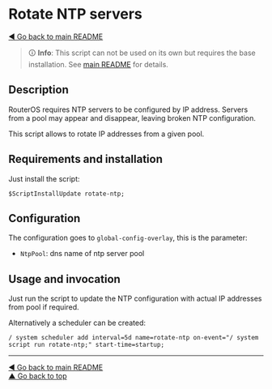 Rotate NTP servers
==================

[◀ Go back to main README](../README.md)

> 🛈 **Info**: This script can not be used on its own but requires the base
> installation. See [main README](../README.md) for details.

Description
-----------

RouterOS requires NTP servers to be configured by IP address. Servers from a
pool may appear and disappear, leaving broken NTP configuration.

This script allows to rotate IP addresses from a given pool.

Requirements and installation
-----------------------------

Just install the script:

    $ScriptInstallUpdate rotate-ntp;

Configuration
-------------

The configuration goes to `global-config-overlay`, this is the parameter:

* `NtpPool`: dns name of ntp server pool

Usage and invocation
--------------------

Just run the script to update the NTP configuration with actual IP
addresses from pool if required.

Alternatively a scheduler can be created:

    / system scheduler add interval=5d name=rotate-ntp on-event="/ system script run rotate-ntp;" start-time=startup;

---
[◀ Go back to main README](../README.md)  
[▲ Go back to top](#top)
